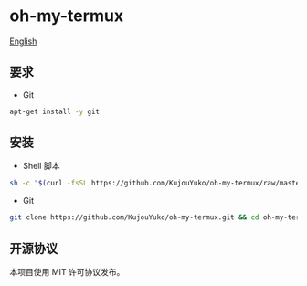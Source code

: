 # oh-my-termux

[English](README.md)

## 要求

* Git
```bash
apt-get install -y git
```

## 安装

* Shell 脚本
```bash
sh -c "$(curl -fsSL https://github.com/KujouYuko/oh-my-termux/raw/master/online-install.sh)"
```

* Git
```bash
git clone https://github.com/KujouYuko/oh-my-termux.git && cd oh-my-termux && ./install.sh
```

## 开源协议

本项目使用 MIT 许可协议发布。
